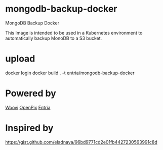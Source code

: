 # mongodb-backup-docker
MongoDB Backup Docker

This Image is intended to be used in a Kubernetes environment to automatically backup MonoDB to a S3 bucket.

# upload

docker login
docker build . -t entria/mongodb-backup-docker

# Powered by
[Woovi](https://woovi.com)
[OpenPix](https://openpix.om)
[Entria](https://entria.com.br)

# Inspired by
https://gist.github.com/eladnava/96bd9771cd2e01fb4427230563991c8d